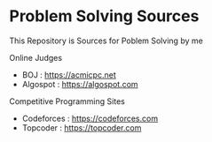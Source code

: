 # Problem Solving Sources


This Repository is Sources for Poblem Solving by me



Online Judges

 * BOJ : https://acmicpc.net
 * Algospot : https://algospot.com

Competitive Programming Sites

 * Codeforces : https://codeforces.com
 * Topcoder : https://topcoder.com
